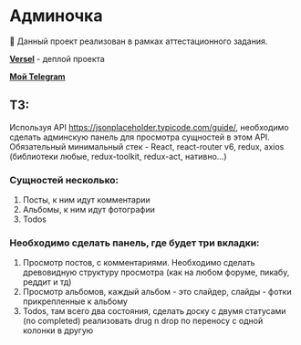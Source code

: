 # Админочка
👋 Данный проект реализован в рамках аттестационного задания.

[**Versel**](https://admin-web-app-beryl.vercel.app/) - деплой проекта

[**Мой Telegram**](https://t.me/alexzmile) 

## ТЗ: 

Используя API https://jsonplaceholder.typicode.com/guide/, необходимо сделать админскую панель для просмотра сущностей в этом API. Обязательный минимальный стек - React, react-router v6, redux, axios (библиотеки любые, redux-toolkit, redux-act, нативно…)

### Сущностей несколько:
  1.	Посты, к ним идут комментарии
  2.	Альбомы, к ним идут фотографии
  3.	Todos
  
### Необходимо сделать панель, где будет три вкладки:

  1.	Просмотр постов, с комментариями. Необходимо сделать древовидную структуру просмотра (как на любом форуме, пикабу, реддит и тд)
  2.	Просмотр альбомов, каждый альбом - это слайдер, слайды - фотки прикрепленные к альбому
  3.	Todos, там всего два состояния, сделать доску с двумя статусами (по completed) реализовать drug n drop по переносу с одной колонки в другую
